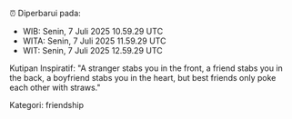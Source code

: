 ⏰ Diperbarui pada:
- WIB: Senin, 7 Juli 2025 10.59.29 UTC
- WITA: Senin, 7 Juli 2025 11.59.29 UTC
- WIT: Senin, 7 Juli 2025 12.59.29 UTC

Kutipan Inspiratif:
"A stranger stabs you in the front, a friend stabs you in the back, a boyfriend stabs you in the heart, but best friends only poke each other with straws."


Kategori: friendship

